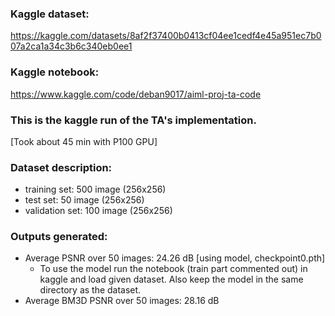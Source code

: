 ### Kaggle dataset:
https://kaggle.com/datasets/8af2f37400b0413cf04ee1cedf4e45a951ec7b007a2ca1a34c3b6c340eb0ee1 

### Kaggle notebook:
https://www.kaggle.com/code/deban9017/aiml-proj-ta-code

### This is the kaggle run of the TA's implementation.
[Took about 45 min with P100 GPU]

### Dataset description:
- training set: 500 image (256x256) 
- test set: 50 image (256x256)
- validation set: 100 image (256x256)


### Outputs generated:
- Average PSNR over 50 images: 24.26 dB [using model, checkpoint0.pth]
    - To use the model run the notebook (train part commented out) in kaggle and load given dataset. Also keep the model in the same directory as the dataset.
- Average BM3D PSNR over 50 images: 28.16 dB

